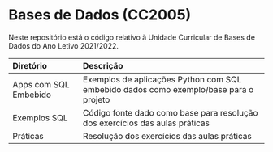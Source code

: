 # Bases de Dados (CC2005)
Neste repositório está o código relativo à Unidade Curricular de Bases de Dados do Ano Letivo 2021/2022.

| Diretório              | Descrição |
| :--------------------- | :---------------------------------------------------------------------------------------- |
| Apps com SQL Embebido  | Exemplos de aplicações Python com SQL embebido dados como exemplo/base para o projeto |
| Exemplos SQL           | Código fonte dado como base para resolução dos exercícios das aulas práticas |
| Práticas               | Resolução dos exercícios das aulas práticas | 
